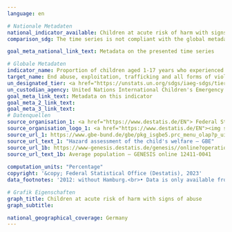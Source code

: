 ```yaml
---
language: en    

# Nationale Metadaten    
national_indicator_available: Children at acute risk of harm with signs of abuse    
comparison_sdg: The time series is not compliant with the global metadata, but provides additional information.    

goal_meta_national_link_text: Metadata on the presented time series    

# Globale Metadaten    
indicator_name: Proportion of children aged 1-17 years who experienced any physical punishment and/ or psychological aggression by caregivers in the past month    
target_name: End abuse, exploitation, trafficking and all forms of violence against and torture of children    
un_designated_tier: <a href="https://unstats.un.org/sdgs/iaeg-sdgs/tier-classification/" title="Click here for more information on the UN tier classification."  target="_blank">Tier II</a>    
un_custodian_agency: United Nations International Children's Emergency Fund (UNICEF)    
goal_meta_link_text: Metadata on this indicator    
goal_meta_2_link_text:     
goal_meta_3_link_text:         
# Datenquellen
source_organisation_1: <a href="https://www.destatis.de/EN"> Federal Statistical Office (Destatis) </a>
source_organisation_logo_1: <a href="https://www.destatis.de/EN"><img src="https://g205sdgs.github.io/sdg-indicators/public/OrgImgEn/destatis.png" alt="Logo destatis" style="height:60px; width:148px"/></a>
source_url_1: https://www.gbe-bund.de/gbe/pkg_isgbe5.prc_menu_olap?p_uid=gasta&p_aid=30454503&p_sprache=E&p_help=2&p_indnr=137&p_indsp=&p_ityp=H&p_fid=
source_url_text_1: "Hazard assessment of the child's welfare – GBE"
source_url_1b: https://www-genesis.destatis.de/genesis//online?operation=table&code=12411-0041&bypass=true&levelindex=1&levelid=1639396599054#abreadcrumb
source_url_text_1b: Average population – GENESIS online 12411-0041
    
computation_units: "Percentage"    
copyright: '&copy; Federal Statistical Office (Destatis), 2023'    
data_footnotes: '2012: without Hamburg.<br>• Data is only available from 2012.'    

# Grafik Eigenschaften    
graph_title: Children at acute risk of harm with signs of abuse
graph_subtitle:     

national_geographical_coverage: Germany    
---
```


<span></span>